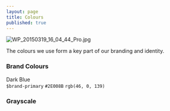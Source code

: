 ```yaml
---
layout: page
title: Colours
published: true
---
```


![WP_20150319_16_04_44_Pro.jpg]({{site.baseurl}}/docs/WP_20150319_16_04_44_Pro.jpg)

The colours we use form a key part of our branding and identity.

### Brand Colours

<div class="row text-center">
  <div class="col-xs-6 col-sm-3">
    <div class="cr-pattern-library-swatch cr-pattern-library-swatch--primary">
      Dark Blue
    </div>
    <code>$brand-primary</code>
    <code>#2E008B</code>
    <code>rgb(46, 0, 139)</code>
  </div>
</div>

### Grayscale

<div class="swatch swatch-gray-light"></div>
<div class="swatch swatch-gray"></div>
<div class="swatch swatch-gray-dark"></div>
